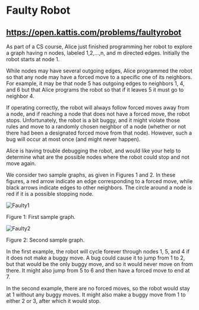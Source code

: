 # Faulty Robot
## https://open.kattis.com/problems/faultyrobot

As part of a CS course, Alice just finished programming her robot to explore a graph having n nodes, labeled 1,2,…,n, and m directed edges. Initially the robot starts at node 1.

While nodes may have several outgoing edges, Alice programmed the robot so that any node may have a forced move to a specific one of its neighbors. For example, it may be that node 5 has outgoing edges to neighbors 1, 4, and 6 but that Alice programs the robot so that if it leaves 5 it must go to neighbor 4.

If operating correctly, the robot will always follow forced moves away from a node, and if reaching a node that does not have a forced move, the robot stops. Unfortunately, the robot is a bit buggy, and it might violate those rules and move to a randomly chosen neighbor of a node (whether or not there had been a designated forced move from that node). However, such a bug will occur at most once (and might never happen).

Alice is having trouble debugging the robot, and would like your help to determine what are the possible nodes where the robot could stop and not move again.

We consider two sample graphs, as given in Figures 1 and 2. In these figures, a red arrow indicate an edge corresponding to a forced move, while black arrows indicate edges to other neighbors. The circle around a node is red if it is a possible stopping node.

![Faulty1](https://open.kattis.com/problems/faultyrobot/file/statement/en/img-0001.png)

Figure 1: First sample graph.

![Faulty2](https://open.kattis.com/problems/faultyrobot/file/statement/en/img-0002.png)

Figure 2: Second sample graph.

In the first example, the robot will cycle forever through nodes 1, 5, and 4 if it does not make a buggy move. A bug could cause it to jump from 1 to 2, but that would be the only buggy move, and so it would never move on from there. It might also jump from 5 to 6 and then have a forced move to end at 7.

In the second example, there are no forced moves, so the robot would stay at 1 without any buggy moves. It might also make a buggy move from 1 to either 2 or 3, after which it would stop.